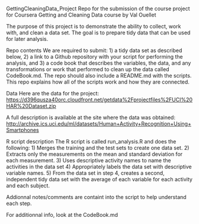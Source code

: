 GettingCleaningData_Project
Repo for the submission of the course project for Coursera Getting and Cleaning Data course by Val Ouellet

The purpose of this project is to demonstrate the ability to collect, work with, and clean a data set. The goal is to prepare tidy data that can be used for later analysis.

Repo contents
We are required to submit: 1) a tidy data set as described below, 2) a link to a Github repository with your script for performing the analysis, and 3) a code book that describes the variables, the data, and any transformations or work that performed to clean up the data called CodeBook.md. The repo should also include a README.md with the scripts. This repo explains how all of the scripts work and how they are connected.

Data
Here are the data for the project: https://d396qusza40orc.cloudfront.net/getdata%2Fprojectfiles%2FUCI%20HAR%20Dataset.zip

A full description is available at the site where the data was obtained: http://archive.ics.uci.edu/ml/datasets/Human+Activity+Recognition+Using+Smartphones

R script description
The R script is called run_analysis.R and does the following: 1) Merges the training and the test sets to create one data set. 2) Extracts only the measurements on the mean and standard deviation for each measurement. 3) Uses descriptive activity names to name the activities in the data set 4) Appropriately labels the data set with descriptive variable names. 5) From the data set in step 4, creates a second, independent tidy data set with the average of each variable for each activity and each subject.

Addionnal notes/comments are containt into the script to help understand each step.

For additionnal info, look at the CodeBook.md
